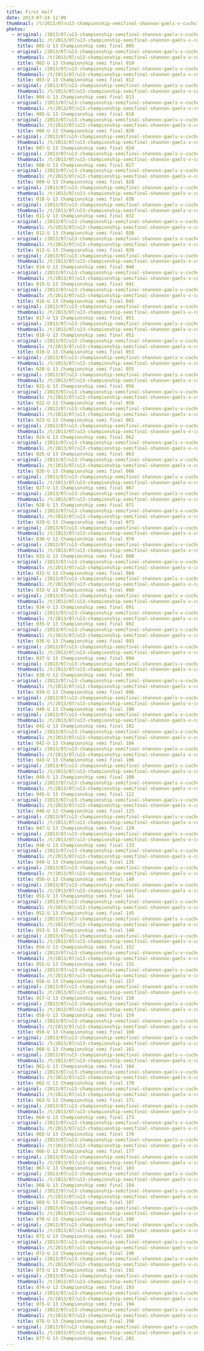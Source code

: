 ```yaml
---
title: First Half
date: 2013-07-24 12:00
thumbnail: /t/2013/07/u13-championship-semifinal-shannon-gaels-v-cuchulainns/first-half/001-u-13-championship-semi-final-005.jpg
photos:
  - original: /2013/07/u13-championship-semifinal-shannon-gaels-v-cuchulainns/first-half/001-u-13-championship-semi-final-005.jpg
    thumbnail: /t/2013/07/u13-championship-semifinal-shannon-gaels-v-cuchulainns/first-half/001-u-13-championship-semi-final-005.jpg
    title: 001-U 13 Championship semi final 005
  - original: /2013/07/u13-championship-semifinal-shannon-gaels-v-cuchulainns/first-half/002-u-13-championship-semi-final-010.jpg
    thumbnail: /t/2013/07/u13-championship-semifinal-shannon-gaels-v-cuchulainns/first-half/002-u-13-championship-semi-final-010.jpg
    title: 002-U 13 Championship semi final 010
  - original: /2013/07/u13-championship-semifinal-shannon-gaels-v-cuchulainns/first-half/003-u-13-championship-semi-final-012.jpg
    thumbnail: /t/2013/07/u13-championship-semifinal-shannon-gaels-v-cuchulainns/first-half/003-u-13-championship-semi-final-012.jpg
    title: 003-U 13 Championship semi final 012
  - original: /2013/07/u13-championship-semifinal-shannon-gaels-v-cuchulainns/first-half/004-u-13-championship-semi-final-013.jpg
    thumbnail: /t/2013/07/u13-championship-semifinal-shannon-gaels-v-cuchulainns/first-half/004-u-13-championship-semi-final-013.jpg
    title: 004-U 13 Championship semi final 013
  - original: /2013/07/u13-championship-semifinal-shannon-gaels-v-cuchulainns/first-half/005-u-13-championship-semi-final-018.jpg
    thumbnail: /t/2013/07/u13-championship-semifinal-shannon-gaels-v-cuchulainns/first-half/005-u-13-championship-semi-final-018.jpg
    title: 005-U 13 Championship semi final 018
  - original: /2013/07/u13-championship-semifinal-shannon-gaels-v-cuchulainns/first-half/006-u-13-championship-semi-final-020.jpg
    thumbnail: /t/2013/07/u13-championship-semifinal-shannon-gaels-v-cuchulainns/first-half/006-u-13-championship-semi-final-020.jpg
    title: 006-U 13 Championship semi final 020
  - original: /2013/07/u13-championship-semifinal-shannon-gaels-v-cuchulainns/first-half/007-u-13-championship-semi-final-024.jpg
    thumbnail: /t/2013/07/u13-championship-semifinal-shannon-gaels-v-cuchulainns/first-half/007-u-13-championship-semi-final-024.jpg
    title: 007-U 13 Championship semi final 024
  - original: /2013/07/u13-championship-semifinal-shannon-gaels-v-cuchulainns/first-half/008-u-13-championship-semi-final-027.jpg
    thumbnail: /t/2013/07/u13-championship-semifinal-shannon-gaels-v-cuchulainns/first-half/008-u-13-championship-semi-final-027.jpg
    title: 008-U 13 Championship semi final 027
  - original: /2013/07/u13-championship-semifinal-shannon-gaels-v-cuchulainns/first-half/009-u-13-championship-semi-final-028.jpg
    thumbnail: /t/2013/07/u13-championship-semifinal-shannon-gaels-v-cuchulainns/first-half/009-u-13-championship-semi-final-028.jpg
    title: 009-U 13 Championship semi final 028
  - original: /2013/07/u13-championship-semifinal-shannon-gaels-v-cuchulainns/first-half/010-u-13-championship-semi-final-030.jpg
    thumbnail: /t/2013/07/u13-championship-semifinal-shannon-gaels-v-cuchulainns/first-half/010-u-13-championship-semi-final-030.jpg
    title: 010-U 13 Championship semi final 030
  - original: /2013/07/u13-championship-semifinal-shannon-gaels-v-cuchulainns/first-half/011-u-13-championship-semi-final-032.jpg
    thumbnail: /t/2013/07/u13-championship-semifinal-shannon-gaels-v-cuchulainns/first-half/011-u-13-championship-semi-final-032.jpg
    title: 011-U 13 Championship semi final 032
  - original: /2013/07/u13-championship-semifinal-shannon-gaels-v-cuchulainns/first-half/012-u-13-championship-semi-final-038.jpg
    thumbnail: /t/2013/07/u13-championship-semifinal-shannon-gaels-v-cuchulainns/first-half/012-u-13-championship-semi-final-038.jpg
    title: 012-U 13 Championship semi final 038
  - original: /2013/07/u13-championship-semifinal-shannon-gaels-v-cuchulainns/first-half/013-u-13-championship-semi-final-039.jpg
    thumbnail: /t/2013/07/u13-championship-semifinal-shannon-gaels-v-cuchulainns/first-half/013-u-13-championship-semi-final-039.jpg
    title: 013-U 13 Championship semi final 039
  - original: /2013/07/u13-championship-semifinal-shannon-gaels-v-cuchulainns/first-half/014-u-13-championship-semi-final-040.jpg
    thumbnail: /t/2013/07/u13-championship-semifinal-shannon-gaels-v-cuchulainns/first-half/014-u-13-championship-semi-final-040.jpg
    title: 014-U 13 Championship semi final 040
  - original: /2013/07/u13-championship-semifinal-shannon-gaels-v-cuchulainns/first-half/015-u-13-championship-semi-final-041.jpg
    thumbnail: /t/2013/07/u13-championship-semifinal-shannon-gaels-v-cuchulainns/first-half/015-u-13-championship-semi-final-041.jpg
    title: 015-U 13 Championship semi final 041
  - original: /2013/07/u13-championship-semifinal-shannon-gaels-v-cuchulainns/first-half/016-u-13-championship-semi-final-045.jpg
    thumbnail: /t/2013/07/u13-championship-semifinal-shannon-gaels-v-cuchulainns/first-half/016-u-13-championship-semi-final-045.jpg
    title: 016-U 13 Championship semi final 045
  - original: /2013/07/u13-championship-semifinal-shannon-gaels-v-cuchulainns/first-half/017-u-13-championship-semi-final-051.jpg
    thumbnail: /t/2013/07/u13-championship-semifinal-shannon-gaels-v-cuchulainns/first-half/017-u-13-championship-semi-final-051.jpg
    title: 017-U 13 Championship semi final 051
  - original: /2013/07/u13-championship-semifinal-shannon-gaels-v-cuchulainns/first-half/018-u-13-championship-semi-final-052.jpg
    thumbnail: /t/2013/07/u13-championship-semifinal-shannon-gaels-v-cuchulainns/first-half/018-u-13-championship-semi-final-052.jpg
    title: 018-U 13 Championship semi final 052
  - original: /2013/07/u13-championship-semifinal-shannon-gaels-v-cuchulainns/first-half/019-u-13-championship-semi-final-053.jpg
    thumbnail: /t/2013/07/u13-championship-semifinal-shannon-gaels-v-cuchulainns/first-half/019-u-13-championship-semi-final-053.jpg
    title: 019-U 13 Championship semi final 053
  - original: /2013/07/u13-championship-semifinal-shannon-gaels-v-cuchulainns/first-half/020-u-13-championship-semi-final-055.jpg
    thumbnail: /t/2013/07/u13-championship-semifinal-shannon-gaels-v-cuchulainns/first-half/020-u-13-championship-semi-final-055.jpg
    title: 020-U 13 Championship semi final 055
  - original: /2013/07/u13-championship-semifinal-shannon-gaels-v-cuchulainns/first-half/021-u-13-championship-semi-final-056.jpg
    thumbnail: /t/2013/07/u13-championship-semifinal-shannon-gaels-v-cuchulainns/first-half/021-u-13-championship-semi-final-056.jpg
    title: 021-U 13 Championship semi final 056
  - original: /2013/07/u13-championship-semifinal-shannon-gaels-v-cuchulainns/first-half/022-u-13-championship-semi-final-058.jpg
    thumbnail: /t/2013/07/u13-championship-semifinal-shannon-gaels-v-cuchulainns/first-half/022-u-13-championship-semi-final-058.jpg
    title: 022-U 13 Championship semi final 058
  - original: /2013/07/u13-championship-semifinal-shannon-gaels-v-cuchulainns/first-half/023-u-13-championship-semi-final-061.jpg
    thumbnail: /t/2013/07/u13-championship-semifinal-shannon-gaels-v-cuchulainns/first-half/023-u-13-championship-semi-final-061.jpg
    title: 023-U 13 Championship semi final 061
  - original: /2013/07/u13-championship-semifinal-shannon-gaels-v-cuchulainns/first-half/024-u-13-championship-semi-final-062.jpg
    thumbnail: /t/2013/07/u13-championship-semifinal-shannon-gaels-v-cuchulainns/first-half/024-u-13-championship-semi-final-062.jpg
    title: 024-U 13 Championship semi final 062
  - original: /2013/07/u13-championship-semifinal-shannon-gaels-v-cuchulainns/first-half/025-u-13-championship-semi-final-063.jpg
    thumbnail: /t/2013/07/u13-championship-semifinal-shannon-gaels-v-cuchulainns/first-half/025-u-13-championship-semi-final-063.jpg
    title: 025-U 13 Championship semi final 063
  - original: /2013/07/u13-championship-semifinal-shannon-gaels-v-cuchulainns/first-half/026-u-13-championship-semi-final-066.jpg
    thumbnail: /t/2013/07/u13-championship-semifinal-shannon-gaels-v-cuchulainns/first-half/026-u-13-championship-semi-final-066.jpg
    title: 026-U 13 Championship semi final 066
  - original: /2013/07/u13-championship-semifinal-shannon-gaels-v-cuchulainns/first-half/027-u-13-championship-semi-final-067.jpg
    thumbnail: /t/2013/07/u13-championship-semifinal-shannon-gaels-v-cuchulainns/first-half/027-u-13-championship-semi-final-067.jpg
    title: 027-U 13 Championship semi final 067
  - original: /2013/07/u13-championship-semifinal-shannon-gaels-v-cuchulainns/first-half/028-u-13-championship-semi-final-071.jpg
    thumbnail: /t/2013/07/u13-championship-semifinal-shannon-gaels-v-cuchulainns/first-half/028-u-13-championship-semi-final-071.jpg
    title: 028-U 13 Championship semi final 071
  - original: /2013/07/u13-championship-semifinal-shannon-gaels-v-cuchulainns/first-half/029-u-13-championship-semi-final-073.jpg
    thumbnail: /t/2013/07/u13-championship-semifinal-shannon-gaels-v-cuchulainns/first-half/029-u-13-championship-semi-final-073.jpg
    title: 029-U 13 Championship semi final 073
  - original: /2013/07/u13-championship-semifinal-shannon-gaels-v-cuchulainns/first-half/030-u-13-championship-semi-final-074.jpg
    thumbnail: /t/2013/07/u13-championship-semifinal-shannon-gaels-v-cuchulainns/first-half/030-u-13-championship-semi-final-074.jpg
    title: 030-U 13 Championship semi final 074
  - original: /2013/07/u13-championship-semifinal-shannon-gaels-v-cuchulainns/first-half/031-u-13-championship-semi-final-080.jpg
    thumbnail: /t/2013/07/u13-championship-semifinal-shannon-gaels-v-cuchulainns/first-half/031-u-13-championship-semi-final-080.jpg
    title: 031-U 13 Championship semi final 080
  - original: /2013/07/u13-championship-semifinal-shannon-gaels-v-cuchulainns/first-half/032-u-13-championship-semi-final-084.jpg
    thumbnail: /t/2013/07/u13-championship-semifinal-shannon-gaels-v-cuchulainns/first-half/032-u-13-championship-semi-final-084.jpg
    title: 032-U 13 Championship semi final 084
  - original: /2013/07/u13-championship-semifinal-shannon-gaels-v-cuchulainns/first-half/033-u-13-championship-semi-final-086.jpg
    thumbnail: /t/2013/07/u13-championship-semifinal-shannon-gaels-v-cuchulainns/first-half/033-u-13-championship-semi-final-086.jpg
    title: 033-U 13 Championship semi final 086
  - original: /2013/07/u13-championship-semifinal-shannon-gaels-v-cuchulainns/first-half/034-u-13-championship-semi-final-091.jpg
    thumbnail: /t/2013/07/u13-championship-semifinal-shannon-gaels-v-cuchulainns/first-half/034-u-13-championship-semi-final-091.jpg
    title: 034-U 13 Championship semi final 091
  - original: /2013/07/u13-championship-semifinal-shannon-gaels-v-cuchulainns/first-half/035-u-13-championship-semi-final-092.jpg
    thumbnail: /t/2013/07/u13-championship-semifinal-shannon-gaels-v-cuchulainns/first-half/035-u-13-championship-semi-final-092.jpg
    title: 035-U 13 Championship semi final 092
  - original: /2013/07/u13-championship-semifinal-shannon-gaels-v-cuchulainns/first-half/036-u-13-championship-semi-final-093.jpg
    thumbnail: /t/2013/07/u13-championship-semifinal-shannon-gaels-v-cuchulainns/first-half/036-u-13-championship-semi-final-093.jpg
    title: 036-U 13 Championship semi final 093
  - original: /2013/07/u13-championship-semifinal-shannon-gaels-v-cuchulainns/first-half/037-u-13-championship-semi-final-094.jpg
    thumbnail: /t/2013/07/u13-championship-semifinal-shannon-gaels-v-cuchulainns/first-half/037-u-13-championship-semi-final-094.jpg
    title: 037-U 13 Championship semi final 094
  - original: /2013/07/u13-championship-semifinal-shannon-gaels-v-cuchulainns/first-half/038-u-13-championship-semi-final-095.jpg
    thumbnail: /t/2013/07/u13-championship-semifinal-shannon-gaels-v-cuchulainns/first-half/038-u-13-championship-semi-final-095.jpg
    title: 038-U 13 Championship semi final 095
  - original: /2013/07/u13-championship-semifinal-shannon-gaels-v-cuchulainns/first-half/039-u-13-championship-semi-final-096.jpg
    thumbnail: /t/2013/07/u13-championship-semifinal-shannon-gaels-v-cuchulainns/first-half/039-u-13-championship-semi-final-096.jpg
    title: 039-U 13 Championship semi final 096
  - original: /2013/07/u13-championship-semifinal-shannon-gaels-v-cuchulainns/first-half/040-u-13-championship-semi-final-100.jpg
    thumbnail: /t/2013/07/u13-championship-semifinal-shannon-gaels-v-cuchulainns/first-half/040-u-13-championship-semi-final-100.jpg
    title: 040-U 13 Championship semi final 100
  - original: /2013/07/u13-championship-semifinal-shannon-gaels-v-cuchulainns/first-half/041-u-13-championship-semi-final-102.jpg
    thumbnail: /t/2013/07/u13-championship-semifinal-shannon-gaels-v-cuchulainns/first-half/041-u-13-championship-semi-final-102.jpg
    title: 041-U 13 Championship semi final 102
  - original: /2013/07/u13-championship-semifinal-shannon-gaels-v-cuchulainns/first-half/042-u-13-championship-semi-final-104.jpg
    thumbnail: /t/2013/07/u13-championship-semifinal-shannon-gaels-v-cuchulainns/first-half/042-u-13-championship-semi-final-104.jpg
    title: 042-U 13 Championship semi final 104
  - original: /2013/07/u13-championship-semifinal-shannon-gaels-v-cuchulainns/first-half/043-u-13-championship-semi-final-106.jpg
    thumbnail: /t/2013/07/u13-championship-semifinal-shannon-gaels-v-cuchulainns/first-half/043-u-13-championship-semi-final-106.jpg
    title: 043-U 13 Championship semi final 106
  - original: /2013/07/u13-championship-semifinal-shannon-gaels-v-cuchulainns/first-half/044-u-13-championship-semi-final-108.jpg
    thumbnail: /t/2013/07/u13-championship-semifinal-shannon-gaels-v-cuchulainns/first-half/044-u-13-championship-semi-final-108.jpg
    title: 044-U 13 Championship semi final 108
  - original: /2013/07/u13-championship-semifinal-shannon-gaels-v-cuchulainns/first-half/045-u-13-championship-semi-final-122.jpg
    thumbnail: /t/2013/07/u13-championship-semifinal-shannon-gaels-v-cuchulainns/first-half/045-u-13-championship-semi-final-122.jpg
    title: 045-U 13 Championship semi final 122
  - original: /2013/07/u13-championship-semifinal-shannon-gaels-v-cuchulainns/first-half/046-u-13-championship-semi-final-125.jpg
    thumbnail: /t/2013/07/u13-championship-semifinal-shannon-gaels-v-cuchulainns/first-half/046-u-13-championship-semi-final-125.jpg
    title: 046-U 13 Championship semi final 125
  - original: /2013/07/u13-championship-semifinal-shannon-gaels-v-cuchulainns/first-half/047-u-13-championship-semi-final-129.jpg
    thumbnail: /t/2013/07/u13-championship-semifinal-shannon-gaels-v-cuchulainns/first-half/047-u-13-championship-semi-final-129.jpg
    title: 047-U 13 Championship semi final 129
  - original: /2013/07/u13-championship-semifinal-shannon-gaels-v-cuchulainns/first-half/048-u-13-championship-semi-final-133.jpg
    thumbnail: /t/2013/07/u13-championship-semifinal-shannon-gaels-v-cuchulainns/first-half/048-u-13-championship-semi-final-133.jpg
    title: 048-U 13 Championship semi final 133
  - original: /2013/07/u13-championship-semifinal-shannon-gaels-v-cuchulainns/first-half/049-u-13-championship-semi-final-135.jpg
    thumbnail: /t/2013/07/u13-championship-semifinal-shannon-gaels-v-cuchulainns/first-half/049-u-13-championship-semi-final-135.jpg
    title: 049-U 13 Championship semi final 135
  - original: /2013/07/u13-championship-semifinal-shannon-gaels-v-cuchulainns/first-half/050-u-13-championship-semi-final-140.jpg
    thumbnail: /t/2013/07/u13-championship-semifinal-shannon-gaels-v-cuchulainns/first-half/050-u-13-championship-semi-final-140.jpg
    title: 050-U 13 Championship semi final 140
  - original: /2013/07/u13-championship-semifinal-shannon-gaels-v-cuchulainns/first-half/051-u-13-championship-semi-final-141.jpg
    thumbnail: /t/2013/07/u13-championship-semifinal-shannon-gaels-v-cuchulainns/first-half/051-u-13-championship-semi-final-141.jpg
    title: 051-U 13 Championship semi final 141
  - original: /2013/07/u13-championship-semifinal-shannon-gaels-v-cuchulainns/first-half/052-u-13-championship-semi-final-145.jpg
    thumbnail: /t/2013/07/u13-championship-semifinal-shannon-gaels-v-cuchulainns/first-half/052-u-13-championship-semi-final-145.jpg
    title: 052-U 13 Championship semi final 145
  - original: /2013/07/u13-championship-semifinal-shannon-gaels-v-cuchulainns/first-half/053-u-13-championship-semi-final-148.jpg
    thumbnail: /t/2013/07/u13-championship-semifinal-shannon-gaels-v-cuchulainns/first-half/053-u-13-championship-semi-final-148.jpg
    title: 053-U 13 Championship semi final 148
  - original: /2013/07/u13-championship-semifinal-shannon-gaels-v-cuchulainns/first-half/054-u-13-championship-semi-final-152.jpg
    thumbnail: /t/2013/07/u13-championship-semifinal-shannon-gaels-v-cuchulainns/first-half/054-u-13-championship-semi-final-152.jpg
    title: 054-U 13 Championship semi final 152
  - original: /2013/07/u13-championship-semifinal-shannon-gaels-v-cuchulainns/first-half/055-u-13-championship-semi-final-155.jpg
    thumbnail: /t/2013/07/u13-championship-semifinal-shannon-gaels-v-cuchulainns/first-half/055-u-13-championship-semi-final-155.jpg
    title: 055-U 13 Championship semi final 155
  - original: /2013/07/u13-championship-semifinal-shannon-gaels-v-cuchulainns/first-half/056-u-13-championship-semi-final-157.jpg
    thumbnail: /t/2013/07/u13-championship-semifinal-shannon-gaels-v-cuchulainns/first-half/056-u-13-championship-semi-final-157.jpg
    title: 056-U 13 Championship semi final 157
  - original: /2013/07/u13-championship-semifinal-shannon-gaels-v-cuchulainns/first-half/057-u-13-championship-semi-final-158.jpg
    thumbnail: /t/2013/07/u13-championship-semifinal-shannon-gaels-v-cuchulainns/first-half/057-u-13-championship-semi-final-158.jpg
    title: 057-U 13 Championship semi final 158
  - original: /2013/07/u13-championship-semifinal-shannon-gaels-v-cuchulainns/first-half/058-u-13-championship-semi-final-159.jpg
    thumbnail: /t/2013/07/u13-championship-semifinal-shannon-gaels-v-cuchulainns/first-half/058-u-13-championship-semi-final-159.jpg
    title: 058-U 13 Championship semi final 159
  - original: /2013/07/u13-championship-semifinal-shannon-gaels-v-cuchulainns/first-half/059-u-13-championship-semi-final-160.jpg
    thumbnail: /t/2013/07/u13-championship-semifinal-shannon-gaels-v-cuchulainns/first-half/059-u-13-championship-semi-final-160.jpg
    title: 059-U 13 Championship semi final 160
  - original: /2013/07/u13-championship-semifinal-shannon-gaels-v-cuchulainns/first-half/060-u-13-championship-semi-final-161.jpg
    thumbnail: /t/2013/07/u13-championship-semifinal-shannon-gaels-v-cuchulainns/first-half/060-u-13-championship-semi-final-161.jpg
    title: 060-U 13 Championship semi final 161
  - original: /2013/07/u13-championship-semifinal-shannon-gaels-v-cuchulainns/first-half/061-u-13-championship-semi-final-164.jpg
    thumbnail: /t/2013/07/u13-championship-semifinal-shannon-gaels-v-cuchulainns/first-half/061-u-13-championship-semi-final-164.jpg
    title: 061-U 13 Championship semi final 164
  - original: /2013/07/u13-championship-semifinal-shannon-gaels-v-cuchulainns/first-half/062-u-13-championship-semi-final-170.jpg
    thumbnail: /t/2013/07/u13-championship-semifinal-shannon-gaels-v-cuchulainns/first-half/062-u-13-championship-semi-final-170.jpg
    title: 062-U 13 Championship semi final 170
  - original: /2013/07/u13-championship-semifinal-shannon-gaels-v-cuchulainns/first-half/063-u-13-championship-semi-final-171.jpg
    thumbnail: /t/2013/07/u13-championship-semifinal-shannon-gaels-v-cuchulainns/first-half/063-u-13-championship-semi-final-171.jpg
    title: 063-U 13 Championship semi final 171
  - original: /2013/07/u13-championship-semifinal-shannon-gaels-v-cuchulainns/first-half/064-u-13-championship-semi-final-173.jpg
    thumbnail: /t/2013/07/u13-championship-semifinal-shannon-gaels-v-cuchulainns/first-half/064-u-13-championship-semi-final-173.jpg
    title: 064-U 13 Championship semi final 173
  - original: /2013/07/u13-championship-semifinal-shannon-gaels-v-cuchulainns/first-half/065-u-13-championship-semi-final-176.jpg
    thumbnail: /t/2013/07/u13-championship-semifinal-shannon-gaels-v-cuchulainns/first-half/065-u-13-championship-semi-final-176.jpg
    title: 065-U 13 Championship semi final 176
  - original: /2013/07/u13-championship-semifinal-shannon-gaels-v-cuchulainns/first-half/066-u-13-championship-semi-final-177.jpg
    thumbnail: /t/2013/07/u13-championship-semifinal-shannon-gaels-v-cuchulainns/first-half/066-u-13-championship-semi-final-177.jpg
    title: 066-U 13 Championship semi final 177
  - original: /2013/07/u13-championship-semifinal-shannon-gaels-v-cuchulainns/first-half/067-u-13-championship-semi-final-183.jpg
    thumbnail: /t/2013/07/u13-championship-semifinal-shannon-gaels-v-cuchulainns/first-half/067-u-13-championship-semi-final-183.jpg
    title: 067-U 13 Championship semi final 183
  - original: /2013/07/u13-championship-semifinal-shannon-gaels-v-cuchulainns/first-half/068-u-13-championship-semi-final-184.jpg
    thumbnail: /t/2013/07/u13-championship-semifinal-shannon-gaels-v-cuchulainns/first-half/068-u-13-championship-semi-final-184.jpg
    title: 068-U 13 Championship semi final 184
  - original: /2013/07/u13-championship-semifinal-shannon-gaels-v-cuchulainns/first-half/069-u-13-championship-semi-final-187.jpg
    thumbnail: /t/2013/07/u13-championship-semifinal-shannon-gaels-v-cuchulainns/first-half/069-u-13-championship-semi-final-187.jpg
    title: 069-U 13 Championship semi final 187
  - original: /2013/07/u13-championship-semifinal-shannon-gaels-v-cuchulainns/first-half/070-u-13-championship-semi-final-188.jpg
    thumbnail: /t/2013/07/u13-championship-semifinal-shannon-gaels-v-cuchulainns/first-half/070-u-13-championship-semi-final-188.jpg
    title: 070-U 13 Championship semi final 188
  - original: /2013/07/u13-championship-semifinal-shannon-gaels-v-cuchulainns/first-half/071-u-13-championship-semi-final-189.jpg
    thumbnail: /t/2013/07/u13-championship-semifinal-shannon-gaels-v-cuchulainns/first-half/071-u-13-championship-semi-final-189.jpg
    title: 071-U 13 Championship semi final 189
  - original: /2013/07/u13-championship-semifinal-shannon-gaels-v-cuchulainns/first-half/072-u-13-championship-semi-final-190.jpg
    thumbnail: /t/2013/07/u13-championship-semifinal-shannon-gaels-v-cuchulainns/first-half/072-u-13-championship-semi-final-190.jpg
    title: 072-U 13 Championship semi final 190
  - original: /2013/07/u13-championship-semifinal-shannon-gaels-v-cuchulainns/first-half/073-u-13-championship-semi-final-192.jpg
    thumbnail: /t/2013/07/u13-championship-semifinal-shannon-gaels-v-cuchulainns/first-half/073-u-13-championship-semi-final-192.jpg
    title: 073-U 13 Championship semi final 192
  - original: /2013/07/u13-championship-semifinal-shannon-gaels-v-cuchulainns/first-half/074-u-13-championship-semi-final-193.jpg
    thumbnail: /t/2013/07/u13-championship-semifinal-shannon-gaels-v-cuchulainns/first-half/074-u-13-championship-semi-final-193.jpg
    title: 074-U 13 Championship semi final 193
  - original: /2013/07/u13-championship-semifinal-shannon-gaels-v-cuchulainns/first-half/075-u-13-championship-semi-final-194.jpg
    thumbnail: /t/2013/07/u13-championship-semifinal-shannon-gaels-v-cuchulainns/first-half/075-u-13-championship-semi-final-194.jpg
    title: 075-U 13 Championship semi final 194
  - original: /2013/07/u13-championship-semifinal-shannon-gaels-v-cuchulainns/first-half/076-u-13-championship-semi-final-198.jpg
    thumbnail: /t/2013/07/u13-championship-semifinal-shannon-gaels-v-cuchulainns/first-half/076-u-13-championship-semi-final-198.jpg
    title: 076-U 13 Championship semi final 198
  - original: /2013/07/u13-championship-semifinal-shannon-gaels-v-cuchulainns/first-half/077-u-13-championship-semi-final-201.jpg
    thumbnail: /t/2013/07/u13-championship-semifinal-shannon-gaels-v-cuchulainns/first-half/077-u-13-championship-semi-final-201.jpg
    title: 077-U 13 Championship semi final 201
---
```


